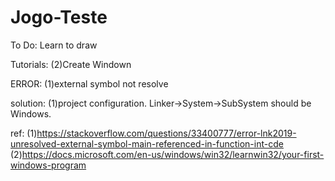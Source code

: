 # Jogo-Teste

To Do:
Learn to draw

Tutorials:
 (2)Create Windown

ERROR:
 (1)external symbol not resolve

solution:
 (1)project configuration. Linker->System->SubSystem should be Windows.

ref:
 (1)https://stackoverflow.com/questions/33400777/error-lnk2019-unresolved-external-symbol-main-referenced-in-function-int-cde
 (2)https://docs.microsoft.com/en-us/windows/win32/learnwin32/your-first-windows-program
